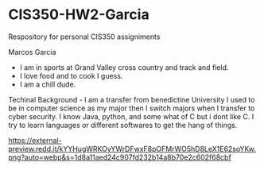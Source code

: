 # CIS350-HW2-Garcia
Respository for personal CIS350 assigniments

Marcos Garcia
 - I am in sports at Grand Valley cross country and track and field.
 - I love food and to cook I guess.
 - I am a chill dude. 

Techinal Background - 
I am a transfer from benedictine University I used to be in computer science as my major then I switch majors when I transfer to cyber security. I know Java, python, and some what of C but i dont like C. I try to learn languages or different softwares to get the hang of things. 

https://external-preview.redd.it/kYYHugWRKOyYWrDFwxF8pOFMrWO5hD8LeX1E62soYKw.png?auto=webp&s=1d8a11aed24c907fd232b14a8b70e2c602f68cbf 
